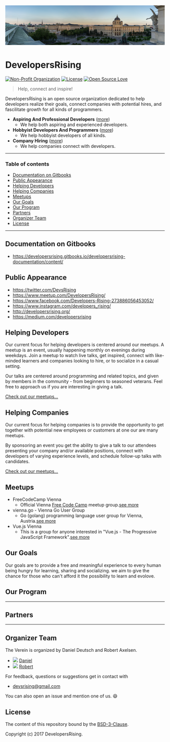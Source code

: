 <h1 align=center>
<a href="https://developersrising.org/">
<img src="./images/wien3.jpg">
</a>
</h1>

# DevelopersRising
[![Non-Profit Organization](https://img.shields.io/badge/Official-Non_Profit_Organization-brightgreen.svg?style=plastic)](https://github.com/DevelopersRising) [![License](https://img.shields.io/badge/License-BSD%203--Clause-green.svg)](https://opensource.org/licenses/BSD-3-Clause) [![Open Source Love](https://badges.frapsoft.com/os/v1/open-source.svg?v=102)]()

> Help, connect and inspire!

DevelopersRising is an open source organization dedicated to help developers realize their goals, connect companies with potential hires, and fascilitate growth for all kinds of programmers.

- **Aspiring And Professional Developers** ([more](#helping-developers))
  - We help both aspiring and experienced developers.
- **Hobbyist Developers And Programmers** ([more](#helping-developers))
  - We help hobbyist developers of all kinds.
- **Company Hiring** ([more](#helping-companies))
  - We help companies connect with developers.

---

### Table of contents

<!-- TOC -->

  - [Documentation on Gitbooks](#documentation-on-gitbooks)
  - [Public Appearance](#public-appearance)
  - [Helping Developers](#helping-developers)
  - [Helping Companies](#helping-companies)
  - [Meetups](#meetups)
  - [Our Goals](#our-goals)
  - [Our Program](#our-program)
  - [Partners](#partners)
  - [Organizer Team](#organizer-team)
  - [License](#license)

<!-- /TOC -->

---

## Documentation on Gitbooks

- https://developersrising.gitbooks.io/developersrising-documentation/content/

## Public Appearance

- https://twitter.com/DevsRising
- https://www.meetup.com/DevelopersRising/
- https://www.facebook.com/Developers-Rising-273886056453052/
- https://www.instagram.com/developers_rising/
- http://developersrising.org/
- https://medium.com/developersrising

## Helping Developers

Our current focus for helping developers is centered around our meetups. A meetup is an event, usually happening monthly on evenings during weekdays. Join a meetup to watch live talks, get inspired, connect with like-minded learners and companies looking to hire, or to socialize in a casual setting.

Our talks are centered around programming and related topics, and given by members in the community - from beginners to seasoned veterans. Feel free to approach us if you are interesting in giving a talk.

[Check out our meetups...](#meetups)

## Helping Companies

Our current focus for helping companies is to provide the opportunity to get together with potential new employees or customers at one our are many meetups.

By sponsoring an event you get the ability to give a talk to our attendees presenting your company and/or available positions, connect with developers of varying experience levels, and schedule follow-up talks with candidates.

[Check out our meetups...](#meetups)

## Meetups

- FreeCodeCamp Vienna
  - Official Vienna [Free Code Camp](https://www.freecodecamp.org/) meetup group.[see more](https://www.meetup.com/Free-Code-Camp-Vienna/)
- vienna.go - Vienna Go User Group
  - Go (golang) programming language user group for Vienna, Austria.[see more](https://www.meetup.com/Vienna-go-Vienna-Go-User-Group/)
- Vue.js Vienna
  - This is a group for anyone interested in "Vue.js - The Progressive JavaScript Framework".[see more](https://www.meetup.com/Vue-js-Vienna/)

## Our Goals
 Our goals are to provide a free and meaningful experience to every human being hungry for learning, sharing and socializing.
we aim to give the chance for those who can't afford it the possibility to learn and evolove. 
## Our Program
---
## Partners
---

## Organizer Team

The Verein is organized by Daniel Deutsch and Robert Axelsen.

- <img src="https://avatars3.githubusercontent.com/u/22077628?v=3&s=460" height="60"> [Daniel](https://github.com/DDCreationStudios)
- <img src="https://avatars3.githubusercontent.com/u/13132899?v=3&s=460" height="60"> [Robert](https://github.com/robeerob)

For feedback, questions or suggestions get in contact with
-  devsrising@gmail.com


You can also open an issue and mention one of us. 😄

## License

The content of this repository bound by the [BSD-3-Clause](./LICENSE_software.md).

Copyright (c) 2017 DevelopersRising.




